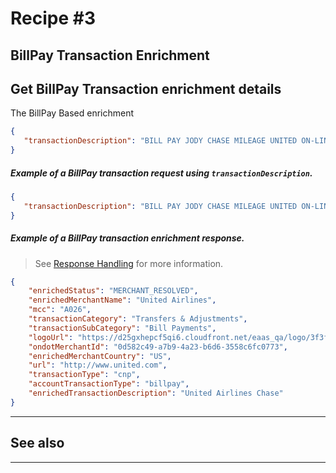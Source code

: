 # Recipe #3

## BillPay Transaction Enrichment 


## Get BillPay Transaction enrichment details
The BillPay Based enrichment

```json
{
   "transactionDescription": "BILL PAY JODY CHASE MILEAGE UNITED ON-LINE xxxxxxxxxxxx4784 ON 01-09"  
}
```


<!--
type: tab
titles: Request, Response
-->

##### Example of a BillPay transaction request using `transactionDescription`.

```json
{
   "transactionDescription": "BILL PAY JODY CHASE MILEAGE UNITED ON-LINE xxxxxxxxxxxx4784 ON 01-09"  
}
```

<!--
type: tab
-->

##### Example of a BillPay transaction enrichment response.

<!-- theme: info -->
> See [Response Handling](?path=docs/Resources/Guides/Response-Codes/Response-Handling.md) for more information.

```json
{
    "enrichedStatus": "MERCHANT_RESOLVED",
    "enrichedMerchantName": "United Airlines",
    "mcc": "A026",
    "transactionCategory": "Transfers & Adjustments",
    "transactionSubCategory": "Bill Payments",
    "logoUrl": "https://d25gxhepcf5qi6.cloudfront.net/eaas_qa/logo/3f3f9a3e-fb58-45b2-bfc4-e7f03b15f72d.png",
    "ondotMerchantId": "0d582c49-a7b9-4a23-b6d6-3558c6fc0773",
    "enrichedMerchantCountry": "US",
    "url": "http://www.united.com",
    "transactionType": "cnp",
    "accountTransactionType": "billpay",
    "enrichedTransactionDescription": "United Airlines Chase"
}
```

<!-- type: tab-end -->


---
## See also


---
